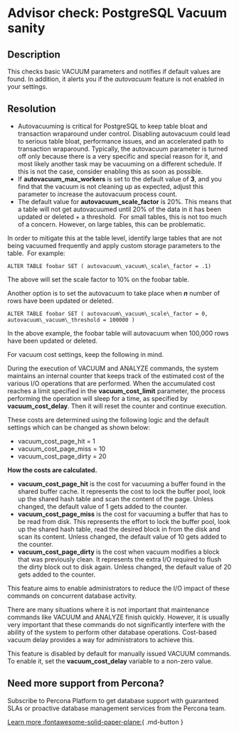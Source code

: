 # Advisor check: PostgreSQL Vacuum sanity

## Description

This checks basic VACUUM parameters and notifies if default values are found. In addition, it alerts you if the _autovacuum_ feature is not enabled in your settings.

## Resolution
* Autovacuuming is critical for PostgreSQL to keep table bloat and transaction wraparound under control. Disabling autovacuum could lead to serious table bloat, performance issues, and an accelerated path to transaction wraparound. Typically, the autovacuum parameter is turned off only because there is a very specific and special reason for it, and most likely another task may be vacuuming on a different schedule. If this is not the case, consider enabling this as soon as possible.
*   If **autovacuum\_max\_workers** is set to the default value of **3**, and you find that the vacuum is not cleaning up as expected, adjust this parameter to increase the autovacuum process count.
*   The default value for **autovacuum\_scale\_factor** is 20%. This means that a table will not get autovacuumed until 20% of the data in it has been updated or deleted + a threshold.  For small tables, this is not too much of a concern. However, on large tables, this can be problematic. 

In order to mitigate this at the table level, identify large tables that are not being vacuumed frequently and apply custom storage parameters to the table.  For example: 

`ALTER TABLE foobar SET ( autovacuum\_vacuum\_scale\_factor = .1)`

The above will set the scale factor to 10% on the foobar table.  

Another option is to set the autovacuum to take place when _**n**_ number of rows have been updated or deleted.

`ALTER TABLE foobar SET ( autovacuum\_vacuum\_scale\_factor = 0, autovacuum\_vacuum\_threshold = 100000 )`

In the above example, the foobar table will autovacuum when 100,000 rows have been updated or deleted. 

For vacuum cost settings, keep the following in mind.

During the execution of VACUUM and ANALYZE commands, the system maintains an internal counter that keeps track of the estimated cost of the various I/O operations that are performed. When the accumulated cost reaches a limit specified in the **vacuum\_cost\_limit** parameter, the process performing the operation will sleep for a time, as specified by **vacuum\_cost\_delay**. Then it will reset the counter and continue execution.

These costs are determined using the following logic and the default settings which can be changed as shown below:

*   vacuum\_cost\_page\_hit = 1
*   vacuum\_cost\_page\_miss = 10
*   vacuum\_cost\_page\_dirty = 20

**How the costs are calculated.**

*   **vacuum\_cost\_page\_hit** is the cost for vacuuming a buffer found in the shared buffer cache. It represents the cost to lock the buffer pool, look up the shared hash table and scan the content of the page. Unless changed, the default value of 1 gets added to the counter.
*   **vacuum\_cost\_page\_miss** is the cost for vacuuming a buffer that has to be read from disk. This represents the effort to lock the buffer pool, look up the shared hash table, read the desired block in from the disk and scan its content. Unless changed, the default value of 10 gets added to the counter.
*   **vacuum\_cost\_page\_dirty** is the cost when vacuum modifies a block that was previously clean. It represents the extra I/O required to flush the dirty block out to disk again. Unless changed, the default value of 20 gets added to the counter.

This feature aims to enable administrators to reduce the I/O impact of these commands on concurrent database activity.

There are many situations where it is not important that maintenance commands like VACUUM and ANALYZE finish quickly. However, it is usually very important that these commands do not significantly interfere with the ability of the system to perform other database operations. Cost-based vacuum delay provides a way for administrators to achieve this.

This feature is disabled by default for manually issued VACUUM commands. To enable it, set the **vacuum\_cost\_delay** variable to a non-zero value.

## Need more support from Percona?

Subscribe to Percona Platform to get database support with guaranteed SLAs or proactive database management services from the Percona team.

[Learn more :fontawesome-solid-paper-plane:](https://per.co.na/subscribe){ .md-button }
